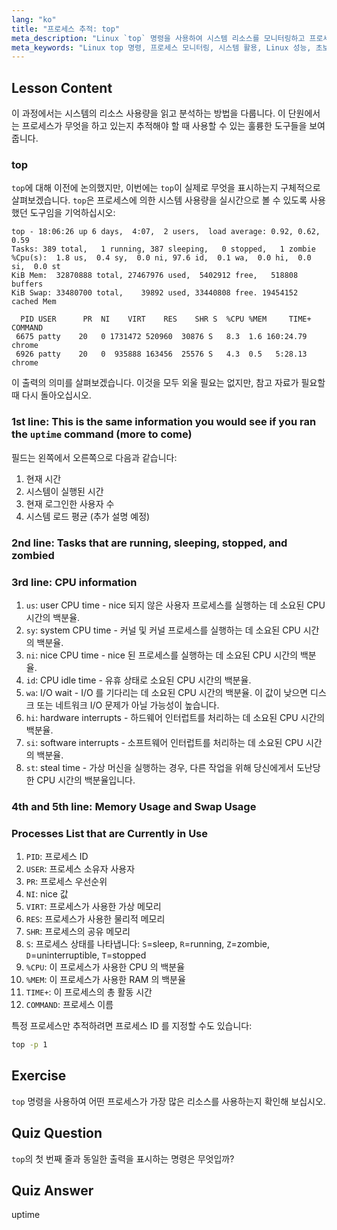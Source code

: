 ```yaml
---
lang: "ko"
title: "프로세스 추적: top"
meta_description: "Linux `top` 명령을 사용하여 시스템 리소스를 모니터링하고 프로세스를 추적하는 방법을 배웁니다. 성능 분석을 위한 CPU, 메모리 및 프로세스 세부 정보를 이해합니다."
meta_keywords: "Linux top 명령, 프로세스 모니터링, 시스템 활용, Linux 성능, 초보자, 튜토리얼, 가이드"
---
```


## Lesson Content

이 과정에서는 시스템의 리소스 사용량을 읽고 분석하는 방법을 다룹니다. 이 단원에서는 프로세스가 무엇을 하고 있는지 추적해야 할 때 사용할 수 있는 훌륭한 도구들을 보여줍니다.

### top

`top`에 대해 이전에 논의했지만, 이번에는 `top`이 실제로 무엇을 표시하는지 구체적으로 살펴보겠습니다. `top`은 프로세스에 의한 시스템 사용량을 실시간으로 볼 수 있도록 사용했던 도구임을 기억하십시오:

```plaintext
top - 18:06:26 up 6 days,  4:07,  2 users,  load average: 0.92, 0.62, 0.59
Tasks: 389 total,   1 running, 387 sleeping,   0 stopped,   1 zombie
%Cpu(s):  1.8 us,  0.4 sy,  0.0 ni, 97.6 id,  0.1 wa,  0.0 hi,  0.0 si,  0.0 st
KiB Mem:  32870888 total, 27467976 used,  5402912 free,   518808 buffers
KiB Swap: 33480700 total,    39892 used, 33440808 free. 19454152 cached Mem

  PID USER      PR  NI    VIRT    RES    SHR S  %CPU %MEM     TIME+ COMMAND
 6675 patty    20   0 1731472 520960  30876 S   8.3  1.6 160:24.79 chrome
 6926 patty    20   0  935888 163456  25576 S   4.3  0.5   5:28.13 chrome
```

이 출력의 의미를 살펴보겠습니다. 이것을 모두 외울 필요는 없지만, 참고 자료가 필요할 때 다시 돌아오십시오.

### 1st line: This is the same information you would see if you ran the `uptime` command (more to come)

필드는 왼쪽에서 오른쪽으로 다음과 같습니다:

1. 현재 시간
2. 시스템이 실행된 시간
3. 현재 로그인한 사용자 수
4. 시스템 로드 평균 (추가 설명 예정)

### 2nd line: Tasks that are running, sleeping, stopped, and zombied

### 3rd line: CPU information

1. `us`: user CPU time - nice 되지 않은 사용자 프로세스를 실행하는 데 소요된 CPU 시간의 백분율.
2. `sy`: system CPU time - 커널 및 커널 프로세스를 실행하는 데 소요된 CPU 시간의 백분율.
3. `ni`: nice CPU time - nice 된 프로세스를 실행하는 데 소요된 CPU 시간의 백분율.
4. `id`: CPU idle time - 유휴 상태로 소요된 CPU 시간의 백분율.
5. `wa`: I/O wait - I/O 를 기다리는 데 소요된 CPU 시간의 백분율. 이 값이 낮으면 디스크 또는 네트워크 I/O 문제가 아닐 가능성이 높습니다.
6. `hi`: hardware interrupts - 하드웨어 인터럽트를 처리하는 데 소요된 CPU 시간의 백분율.
7. `si`: software interrupts - 소프트웨어 인터럽트를 처리하는 데 소요된 CPU 시간의 백분율.
8. `st`: steal time - 가상 머신을 실행하는 경우, 다른 작업을 위해 당신에게서 도난당한 CPU 시간의 백분율입니다.

### 4th and 5th line: Memory Usage and Swap Usage

### Processes List that are Currently in Use

1. `PID`: 프로세스 ID
2. `USER`: 프로세스 소유자 사용자
3. `PR`: 프로세스 우선순위
4. `NI`: nice 값
5. `VIRT`: 프로세스가 사용한 가상 메모리
6. `RES`: 프로세스가 사용한 물리적 메모리
7. `SHR`: 프로세스의 공유 메모리
8. `S`: 프로세스 상태를 나타냅니다: `S`=sleep, `R`=running, `Z`=zombie, `D`=uninterruptible, `T`=stopped
9. `%CPU`: 이 프로세스가 사용한 CPU 의 백분율
10. `%MEM`: 이 프로세스가 사용한 RAM 의 백분율
11. `TIME+`: 이 프로세스의 총 활동 시간
12. `COMMAND`: 프로세스 이름

특정 프로세스만 추적하려면 프로세스 ID 를 지정할 수도 있습니다:

```bash
top -p 1
```

## Exercise

`top` 명령을 사용하여 어떤 프로세스가 가장 많은 리소스를 사용하는지 확인해 보십시오.

## Quiz Question

`top`의 첫 번째 줄과 동일한 출력을 표시하는 명령은 무엇입까?

## Quiz Answer

uptime
